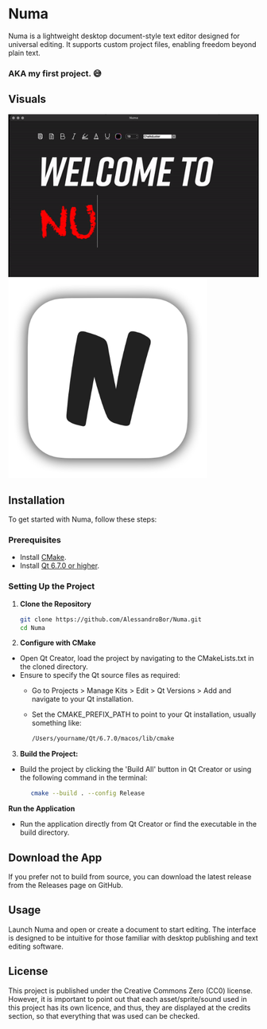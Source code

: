 # Numa 

Numa is a lightweight desktop document-style text editor designed for universal editing. It supports custom project files, enabling freedom beyond plain text. 

### AKA my first project. 😅

## Visuals

![Demo of Numa](visuals/visual-2.gif "Numa Demo Usage")
<img src="Resources/Numa.png" width="400" alt="Numa Icon">

## Installation

To get started with Numa, follow these steps:

### Prerequisites
- Install [CMake](https://cmake.org/download/).
- Install [Qt 6.7.0 or higher](https://www.qt.io/download).

### Setting Up the Project
1. **Clone the Repository**
   
   ```bash
   git clone https://github.com/AlessandroBor/Numa.git
   cd Numa

2. **Configure with CMake**
- Open Qt Creator, load the project by navigating to the CMakeLists.txt in the cloned directory.
- Ensure to specify the Qt source files as required:
  - Go to Projects > Manage Kits > Edit > Qt Versions > Add and navigate to your Qt installation.
  - Set the CMAKE_PREFIX_PATH to point to your Qt installation, usually something like:
 
     ```bash
    /Users/yourname/Qt/6.7.0/macos/lib/cmake

3. **Build the Project:**
- Build the project by clicking the 'Build All' button in Qt Creator or using the following command in the terminal:
  
   ```bash
      cmake --build . --config Release
  
**Run the Application**

- Run the application directly from Qt Creator or find the executable in the build directory.

## Download the App

If you prefer not to build from source, you can download the latest 
release from the Releases page on GitHub.

## Usage
Launch Numa and open or create a document to start editing. The interface is designed to be intuitive for those familiar with desktop publishing and text editing software.

## License
This project is published under the Creative Commons Zero (CC0) license. However, it is important to point out that each asset/sprite/sound used in this project has its own licence, and thus, they are displayed at the credits section, so that everything that was used can be checked.
